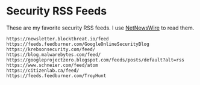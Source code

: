 # Security RSS Feeds

These are my favorite security RSS feeds. I use [NetNewsWire](https://netnewswire.com/) to read them.

```
https://newsletter.blockthreat.io/feed
https://feeds.feedburner.com/GoogleOnlineSecurityBlog
https://krebsonsecurity.com/feed/
https://blog.malwarebytes.com/feed/
https://googleprojectzero.blogspot.com/feeds/posts/default?alt=rss
https://www.schneier.com/feed/atom
https://citizenlab.ca/feed/
https://feeds.feedburner.com/TroyHunt
```
